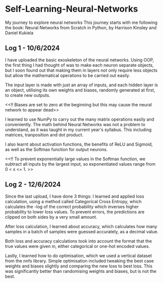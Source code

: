 # Self-Learning-Neural-Networks
My journey to explore neural networks
This journey starts with me following the book: Neural Networks from Scratch in Python, by Harrison Kinsley and Daniel Kukiela

Log 1 - 10/6/2024
-----------------
I have uploaded the basic exoskeleton of the neural networks. Using OOP, the first thing I had thought of was to make each neuron separate objects, but I soon found out that making them in layers not only require less objects but allow the mathematical operations to be carried out easily.

The input layer is made with just an array of inputs, and each hidden layer is an object, utilising its own weights and biases, randomly generated at first, to create new outputs. 

<<!! Biases are set to zero at the beginning but this may cause the neural network to appear dead>>

I learned to use NumPy to carry out the many matrix operations easily and conveniently. The math behind Neural Networks was not a problem to understand, as it was taught in my current year's syllabus. This including matrices, tranposition and dot product.

I also learnt about activation functions, the benefits of ReLU and Sigmoid, as well as the Softmax function for output neurons.

<<!! To prevent exponentially large values in the Softmax function, we subtract all inputs by the largest input, so exponentiated values range from 0 < x <= 1. >>

Log 2 - 12/6/2024
-----------------
Since the last upload, I have done 3 things:
I learned and applied loss calculation, using a method called Categorical Cross Entropy, which calculates the -log of the correct probability which inverses higher probability to lower loss values. To prevent errors, the predictions are clipped on both sides by a very small amount.

After loss calculation, I learned about accuracy, which calculates how many samples in a batch of samples were guessed accurately, as a decimal value.

Both loss and accuracy calculations took into account the format that the true values were given in, either categorical or one-hot encoded values.

Lastly, I learned how to do optimisation, which we used a vertical dataset from the nnfs library. Simple optimisation included tweaking the best case weights and biases slightly and comparing the new loss to best loss. This was significantly better than randomising weights and biases, but is not the best.

